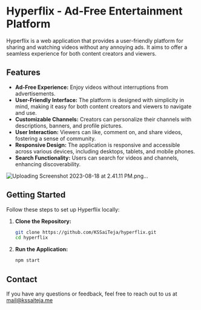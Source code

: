 # Hyperflix - Ad-Free Entertainment Platform

Hyperflix is a web application that provides a user-friendly platform for sharing and watching videos without any annoying ads. It aims to offer a seamless experience for both content creators and viewers.

## Features

- **Ad-Free Experience:** Enjoy videos without interruptions from advertisements.
- **User-Friendly Interface:** The platform is designed with simplicity in mind, making it easy for both content creators and viewers to navigate and use.
- **Customizable Channels:** Creators can personalize their channels with descriptions, banners, and profile pictures.
- **User Interaction:** Viewers can like, comment on, and share videos, fostering a sense of community.
- **Responsive Design:** The application is responsive and accessible across various devices, including desktops, tablets, and mobile phones.
- **Search Functionality:** Users can search for videos and channels, enhancing discoverability.


![Uploading Screenshot 2023-08-18 at 2.41.11 PM.png…]()


## Getting Started

Follow these steps to set up Hyperflix locally:

1. **Clone the Repository:**
   ```bash
   git clone https://github.com/KSSaiTeja/hyperflix.git
   cd hyperflix
   ```
2. **Run the Application:**
   ```bash
   npm start
   ```

## Contact

If you have any questions or feedback, feel free to reach out to us at mail@kssaiteja.me
